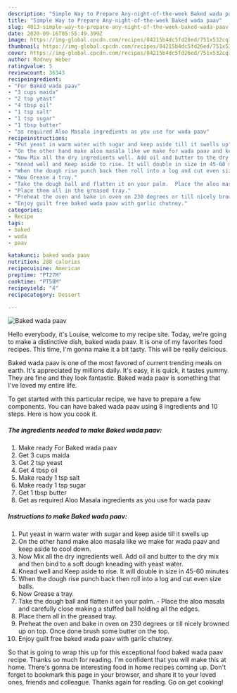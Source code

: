 ```yaml
---
description: "Simple Way to Prepare Any-night-of-the-week Baked wada paav"
title: "Simple Way to Prepare Any-night-of-the-week Baked wada paav"
slug: 4013-simple-way-to-prepare-any-night-of-the-week-baked-wada-paav
date: 2020-09-16T05:55:49.399Z
image: https://img-global.cpcdn.com/recipes/84215b4dc5fd26ed/751x532cq70/baked-wada-paav-recipe-main-photo.jpg
thumbnail: https://img-global.cpcdn.com/recipes/84215b4dc5fd26ed/751x532cq70/baked-wada-paav-recipe-main-photo.jpg
cover: https://img-global.cpcdn.com/recipes/84215b4dc5fd26ed/751x532cq70/baked-wada-paav-recipe-main-photo.jpg
author: Rodney Weber
ratingvalue: 5
reviewcount: 36343
recipeingredient:
- "For Baked wada paav"
- "3 cups maida"
- "2 tsp yeast"
- "4 tbsp oil"
- "1 tsp salt"
- "1 tsp sugar"
- "1 tbsp butter"
- "as required Aloo Masala ingredients as you use for wada paav"
recipeinstructions:
- "Put yeast in warm water with sugar and keep aside till it swells up"
- "On the other hand make aloo masala like we make for wada paav and keep aside to cool down."
- "Now Mix all the dry ingredients well. Add oil and butter to the dry mix and then bind to a soft dough kneading with yeast water."
- "Knead well and Keep aside to rise. It will double in size in 45-60 minutes"
- "When the dough rise punch back then roll into a log and cut even size balls."
- "Now Grease a tray."
- "Take the dough ball and flatten it on your palm.  Place the aloo masala and carefully close making a stuffed ball holding all the edges."
- "Place them all in the greased tray."
- "Preheat the oven and bake in oven on 230 degrees or till nicely browned up on top. Once done brush some butter on the top."
- "Enjoy guilt free baked wada paav with garlic chutney."
categories:
- Recipe
tags:
- baked
- wada
- paav

katakunci: baked wada paav 
nutrition: 288 calories
recipecuisine: American
preptime: "PT27M"
cooktime: "PT58M"
recipeyield: "4"
recipecategory: Dessert

---
```



![Baked wada paav](https://img-global.cpcdn.com/recipes/84215b4dc5fd26ed/751x532cq70/baked-wada-paav-recipe-main-photo.jpg)

Hello everybody, it's Louise, welcome to my recipe site. Today, we're going to make a distinctive dish, baked wada paav. It is one of my favorites food recipes. This time, I'm gonna make it a bit tasty. This will be really delicious.



Baked wada paav is one of the most favored of current trending meals on earth. It's appreciated by millions daily. It's easy, it is quick, it tastes yummy. They are fine and they look fantastic. Baked wada paav is something that I've loved my entire life.


To get started with this particular recipe, we have to prepare a few components. You can have baked wada paav using 8 ingredients and 10 steps. Here is how you cook it.

<!--inarticleads1-->

##### The ingredients needed to make Baked wada paav:

1. Make ready For Baked wada paav
1. Get 3 cups maida
1. Get 2 tsp yeast
1. Get 4 tbsp oil
1. Make ready 1 tsp salt
1. Make ready 1 tsp sugar
1. Get 1 tbsp butter
1. Get as required Aloo Masala ingredients as you use for wada paav




<!--inarticleads2-->

##### Instructions to make Baked wada paav:

1. Put yeast in warm water with sugar and keep aside till it swells up
1. On the other hand make aloo masala like we make for wada paav and keep aside to cool down.
1. Now Mix all the dry ingredients well. Add oil and butter to the dry mix and then bind to a soft dough kneading with yeast water.
1. Knead well and Keep aside to rise. It will double in size in 45-60 minutes
1. When the dough rise punch back then roll into a log and cut even size balls.
1. Now Grease a tray.
1. Take the dough ball and flatten it on your palm.  - Place the aloo masala and carefully close making a stuffed ball holding all the edges.
1. Place them all in the greased tray.
1. Preheat the oven and bake in oven on 230 degrees or till nicely browned up on top. Once done brush some butter on the top.
1. Enjoy guilt free baked wada paav with garlic chutney.




So that is going to wrap this up for this exceptional food baked wada paav recipe. Thanks so much for reading. I'm confident that you will make this at home. There's gonna be interesting food in home recipes coming up. Don't forget to bookmark this page in your browser, and share it to your loved ones, friends and colleague. Thanks again for reading. Go on get cooking!
